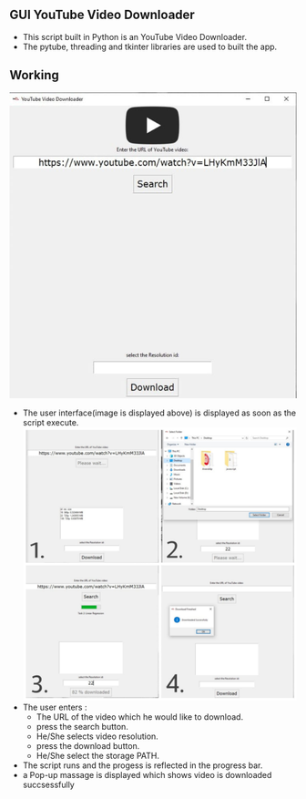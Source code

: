 ## GUI YouTube Video Downloader 
- This script built in Python is an YouTube Video Downloader. 
- The pytube, threading and tkinter libraries are used to built the app.
## Working
![Image](images/Before_run.jpg) 
- The user interface(image is displayed above) is displayed as soon as the script execute.
![image](images/Runtime_images.jpg)
- The user enters :
    - The URL of the video which he would like to download.
    - press the search button.
    - He/She selects video resolution.
    - press the download button.
    - He/She select the storage PATH.
- The script runs and the progess is reflected in the progress bar.
- a Pop-up massage is displayed which shows video is downloaded succsessfully
